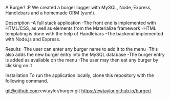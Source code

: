 A Burger! :P
We created a burger logger with MySQL, Node, Express, Handlebars and a homemade ORM (yum!).

Description
-A full stack application 
-The front end is implemented with HTML/CSS, as well as elements from the Materialize framework 
-HTML templating is done with the help of Handlebars
-The backend implemented with Node.js and Express. 

Results
-The user can enter any burger name to add it to the menu
-This also adds the new burger entry into the MySQL database
-The burger entry is added as available on the menu
-The user may then eat any burger by clicking on it


Installation
To run the application locally,  clone this repository with the following command.

git@github.com:ewtaylor/burger.git
https://ewtaylor.github.io/burger/
